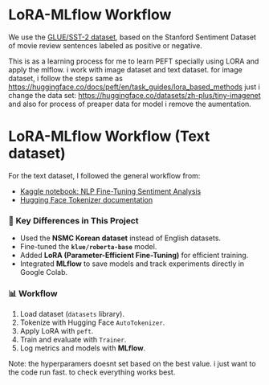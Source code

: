 # LoRA-MLflow Workflow

We use the [GLUE/SST-2 dataset](https://www.tensorflow.org/datasets/catalog/glue#gluesst2), based on the Stanford Sentiment Dataset of movie review sentences labeled as positive or negative. 


This is as a learning process for me to learn PEFT specially using LORA  and apply the mlflow. i work with image dataset and text dataset. 
for image dataset, i follow the steps same as https://huggingface.co/docs/peft/en/task_guides/lora_based_methods just i change the data set: https://huggingface.co/datasets/zh-plus/tiny-imagenet and also for process of preaper data for model i remove the aumentation. 

 # LoRA-MLflow Workflow (Text dataset)

For the text dataset, I followed the general workflow from:  
- [Kaggle notebook: NLP Fine-Tuning Sentiment Analysis](https://www.kaggle.com/code/yannicksteph/nlp-fine-tuning-sentiment-analysis)  
- [Hugging Face Tokenizer documentation](https://huggingface.co/docs/transformers/en/main_classes/tokenizer)  

### 🔧 Key Differences in This Project
- Used the **NSMC Korean dataset** instead of English datasets.  
- Fine-tuned the **`klue/roberta-base`** model.  
- Added **LoRA (Parameter-Efficient Fine-Tuning)** for efficient training.  
- Integrated **MLflow** to save models and track experiments directly in Google Colab.  

### 📊 Workflow
1. Load dataset (`datasets` library).  
2. Tokenize with Hugging Face `AutoTokenizer`.  
3. Apply LoRA with `peft`.  
4. Train and evaluate with `Trainer`.  
5. Log metrics and models with **MLflow**. 


Note: the hyperparamers doesnt set based on the best value. i just want to the code run fast. to check everything works best.
